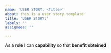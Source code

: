 ```yaml
---
name: 'USER STORY: <Title>'
about: this is a user story template
title: 'USER STORY:'
labels: ''
assignees: ''

---
```


As a **role** I can **capability** so that **benefit obteined**
